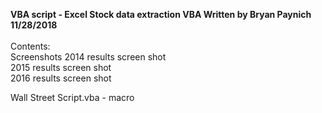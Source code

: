 <strong>VBA script - Excel
Stock data extraction VBA
Written by Bryan Paynich
11/28/2018</strong>
<br/><br/>
Contents:
<br/>
 Screenshots
   2014 results screen shot<br/>
   2015 results screen shot<br/>
   2016 results screen shot<br/>
   
Wall Street Script.vba - macro 

 
